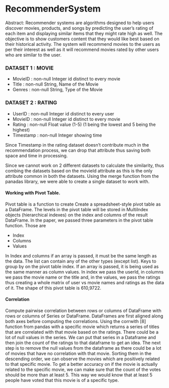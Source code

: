 # RecommenderSystem

Abstract: 
Recommender systems are algorithms designed to help users discover movies, products, and songs by predicting the user’s rating of each item and displaying similar items that they might rate high as well. The objective is to show customers content that they would like best based on their historical activity. 
The system will recommend movies to the users as per their interest as well as it will recommend movies rated by other users who are similar to the user.

### DATASET 1 : MOVIE
- MovieID : non-null Integer id distinct to every movie
- Title : non-null String, Name of the Movie
- Genres : non-null String, Type of the Movie

### DATASET 2 : RATING
- UserID : non-null Integer id distinct to every user
- MovieID : non-null Integer id distinct to every movie
- Rating : non-null Float value (1-5) (1 being the lowest and 5 being the highest)
- Timestamp : non-null Integer showing time 

Since Timestamp in the rating dataset doesn’t contribute much in the recommendation process, we can drop that attribute thus saving both space and time in processing.

Since we cannot work on 2 different datasets to calculate the similarity, thus combing the datasets based on the movieId attribute as this is the only attribute common in both the datasets. Using the merge function from the panadas library, we were able to create a single dataset to work with.

#### Working with Pivot Table. 
Pivot table is a function to create Create a spreadsheet-style pivot table as a DataFrame. The levels in the pivot table will be stored in MultiIndex objects (hierarchical indexes) on the index and columns of the result DataFrame. In the paper, we passed three parameters in the pivot table function. Those are
- Index
- Columns 
- Values

In Index and columns if an array is passed, it must be the same length as the data. The list can contain any of the other types (except list). Keys to group by on the pivot table index. If an array is passed, it is being used as the same manner as column values. In index we pass the userId, in columns we pass the movie name or the title and, in the values, we pass the ratings thus creating a whole matrix of user vs movie names and ratings as the data of it. The shape of this pivot table is 610,9722.

#### Correlation
Compute pairwise correlation between rows or columns of DataFrame with rows or columns of Series or DataFrame. DataFrames are first aligned along both axes before computing the correlations. Using the corrwith [8] function from pandas with a specific movie which returns a series of titles that are correlated with that movie based on the ratings. There could be a lot of null values in the series. We can put that series in a Dataframe and then join the count of the ratings to that dataframe to get an idea. 
The next step is to remove the null values from the dataframe as there could be a lot of movies that have no correlation with that movie. Sorting them in the descending order, we can observe the movies which are positively related to that specific movie. To get a better accuracy on if the movie is actually related to the specific movie, we can make sure that the count of the votes should be more than at least 5. This way we would know that at least 5 people have voted that this movie is of a specific type.
